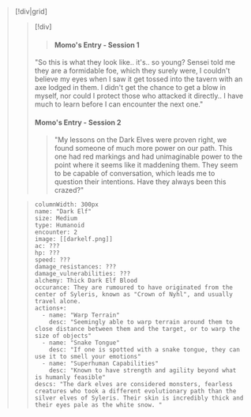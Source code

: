 
> [!div|grid]
> > [!div]
> >> #### Momo's Entry - Session 1
> >  "So this is what they look like.. it's.. so young? Sensei told me they are a formidable foe, which they surely were, I couldn't believe my eyes when I saw it get tossed into the tavern with an axe lodged in them. I didn't get the chance to get a blow in myself, nor could I protect those who attacked it directly.. I have much to learn before I can encounter the next one."
> >#### Momo's Entry - Session 2
> >>"My lessons on the Dark Elves were proven right, we found someone of much more power on our path. This one had red markings and had unimaginable power to the point where it seems like it maddening them. They seem to be capable of conversation, which leads me to question their intentions. Have they always been this crazed?"
> 
> > ```statblock
> > columnWidth: 300px
> > name: "Dark Elf"
> > size: Medium
> > type: Humanoid
> > encounter: 2
> > image: [[darkelf.png]]
> > ac: ???
> > hp: ???
> > speed: ???
> > damage_resistances: ???
> > damage_vulnerabilities: ???
> > alchemy: Thick Dark Elf Blood
> > occurance: They are rumoured to have originated from the center of Syleris, known as "Crown of Nyhl", and usually travel alone.
> > actions+:
> >   - name: "Warp Terrain"
> >     desc: "Seemingly able to warp terrain around them to close distance between them and the target, or to warp the size of objects"
> >   - name: "Snake Tongue"
> >     desc: "If one is spotted with a snake tongue, they can use it to smell your emotions"
> >   - name: "Superhuman Capabilities"
> >     desc: "Known to have strength and agility beyond what is humanly feasible"
> > descs: "The dark elves are considered monsters, fearless creatures who took a different evolutionary path than the silver elves of Syleris. Their skin is incredibly thick and their eyes pale as the white snow. "
> > ```
